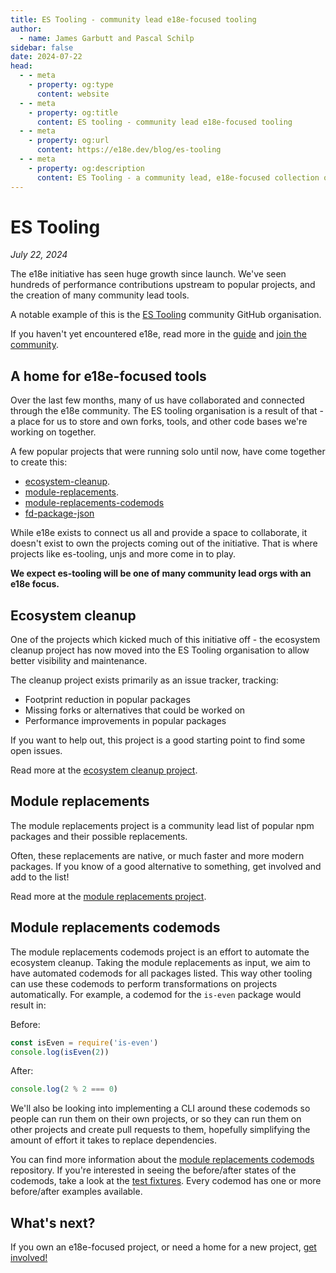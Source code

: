 ```yaml
---
title: ES Tooling - community lead e18e-focused tooling
author:
  - name: James Garbutt and Pascal Schilp
sidebar: false
date: 2024-07-22
head:
  - - meta
    - property: og:type
      content: website
  - - meta
    - property: og:title
      content: ES tooling - community lead e18e-focused tooling
  - - meta
    - property: og:url
      content: https://e18e.dev/blog/es-tooling
  - - meta
    - property: og:description
      content: ES Tooling - a community lead, e18e-focused collection of tools for the ecosystem
---
```


# ES Tooling

_July 22, 2024_

The e18e initiative has seen huge growth since launch. We've seen hundreds of performance contributions upstream to popular projects, and the creation of many community lead tools.

A notable example of this is the [ES Tooling](https://github.com/orgs/es-tooling/) community GitHub organisation.

If you haven't yet encountered e18e, read more in the [guide](https://e18e.dev/guide/#why-e18e) and [join the community](https://chat.e18e.dev/).

## A home for e18e-focused tools

Over the last few months, many of us have collaborated and connected through the e18e community. The ES tooling organisation is a result of that - a place for us to store and own forks, tools, and other code bases we're working on together.

A few popular projects that were running solo until now, have come together to create this:

- [ecosystem-cleanup](https://github.com/43081j/ecosystem-cleanup).
- [module-replacements](https://github.com/es-tooling/module-replacements).
- [module-replacements-codemods](https://github.com/thepassle/module-replacements-codemods)
- [fd-package-json](https://github.com/es-tooling/fd-package-json)

While e18e exists to connect us all and provide a space to collaborate, it doesn't exist to own the projects coming out of the initiative. That is where projects like es-tooling, unjs and more come in to play.

**We expect es-tooling will be one of many community lead orgs with an e18e focus.**

## Ecosystem cleanup

One of the projects which kicked much of this initiative off - the ecosystem cleanup project has now moved into the ES Tooling organisation to allow better visibility and maintenance.

The cleanup project exists primarily as an issue tracker, tracking:

- Footprint reduction in popular packages
- Missing forks or alternatives that could be worked on
- Performance improvements in popular packages

If you want to help out, this project is a good starting point to find some open issues.

Read more at the [ecosystem cleanup project](https://github.com/es-tooling/ecosystem-cleanup).

## Module replacements

The module replacements project is a community lead list of popular npm packages and their possible replacements.

Often, these replacements are native, or much faster and more modern packages. If you know of a good alternative to something, get involved and add to the list!

Read more at the [module replacements project](https://github.com/es-tooling/module-replacements).

## Module replacements codemods

The module replacements codemods project is an effort to automate the ecosystem cleanup. Taking the module replacements as input, we aim to have automated codemods for all packages listed. This way other tooling can use these codemods to perform transformations on projects automatically. For example, a codemod for the `is-even` package would result in:

Before:
```js
const isEven = require('is-even')
console.log(isEven(2))
```

After:
```js
console.log(2 % 2 === 0)
```

We'll also be looking into implementing a CLI around these codemods so people can run them on their own projects, or so they can run them on other projects and create pull requests to them, hopefully simplifying the amount of effort it takes to replace dependencies.

You can find more information about the [module replacements codemods](https://github.com/es-tooling/module-replacements-codemods) repository. If you're interested in seeing the before/after states of the codemods, take a look at the [test fixtures](https://github.com/es-tooling/module-replacements-codemods/tree/main/test/fixtures). Every codemod has one or more before/after examples available.

## What's next?

If you own an e18e-focused project, or need a home for a new project, [get involved!](https://chat.e18e.dev/)
